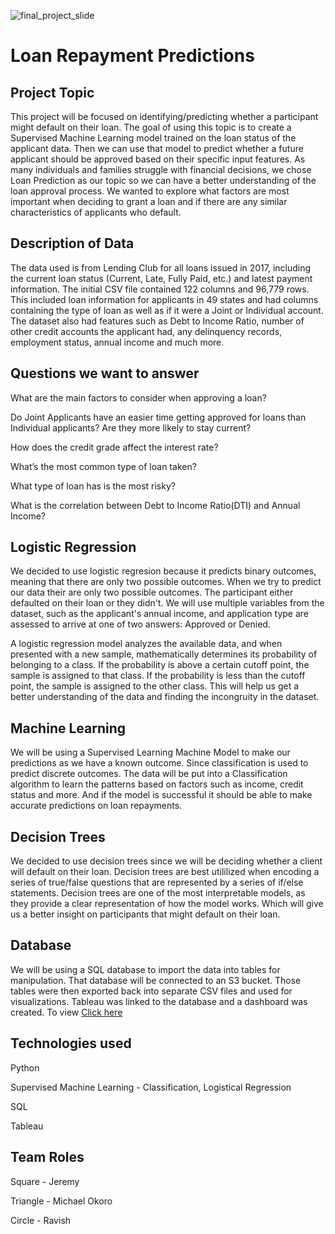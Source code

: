 ![final_project_slide](https://user-images.githubusercontent.com/106286533/199125590-cc2f0368-c070-420e-b6fa-298e178aa355.png)

# Loan Repayment Predictions

## Project Topic
This project will be focused on identifying/predicting whether a participant might default on their loan. The goal of using this topic is to create a Supervised Machine Learning model trained on the loan status of the applicant data.  Then we can use that model to predict whether a future applicant should be approved based on their specific input features.  As many individuals and families struggle with financial decisions, we chose Loan Prediction as our topic so we can have a better understanding of the loan approval process.  We wanted to explore what factors are most important when deciding to grant a loan and if there are any similar characteristics of applicants who default. 

## Description of Data
The data used is from Lending Club for all loans issued in 2017, including the current loan status (Current, Late, Fully Paid, etc.) and latest payment information. The initial CSV file contained 122 columns and 96,779 rows.  This included loan information for applicants in 49 states and had columns containing the type of loan as well as if it were a Joint or Individual account.  The dataset also had features such as Debt to Income Ratio, number of other credit accounts the applicant had, any delinquency records, employment status, annual income and much more.

## Questions we want to answer
What are the main factors to consider when approving a loan?

Do Joint Applicants have an easier time getting approved for loans than Individual applicants? Are they more likely to stay current?

How does the credit grade affect the interest rate?

What’s the most common type of loan taken?

What type of loan has is the most risky?

What is the correlation between Debt to Income Ratio(DTI) and Annual Income?


## Logistic Regression
We decided to use logistic regresion because it predicts binary outcomes, meaning that there are only two possible outcomes. When we try to predict our data their are only two possible outcomes. The participant either defaulted on their loan or they didn't. We will use multiple variables from the dataset, such as the applicant's annual income, and application type are assessed to arrive at one of two answers: Approved or Denied. 

A logistic regression model analyzes the available data, and when presented with a new sample, mathematically determines its probability of belonging to a class. If the probability is above a certain cutoff point, the sample is assigned to that class. If the probability is less than the cutoff point, the sample is assigned to the other class. This will help us get a better understanding of the data and finding the incongruity in the dataset.


## Machine Learning
We will be using a Supervised Learning Machine Model to make our predictions as we have a known outcome. Since classification is used to predict discrete outcomes.  The data will be put into a Classification algorithm to learn the patterns based on factors such as income, credit status and more. And if the model is successful it should be able to make accurate predictions on loan repayments. 

## Decision Trees 
We decided to use decision trees since we will be deciding whether a client will default on their loan. Decision trees are best utililized when encoding a series of true/false questions that are represented by a series of if/else statements. Decision trees are one of the most interpretable models, as they provide a clear representation of how the model works. Which will give us a better insight on participants that might default on their loan. 


## Database 
We will be using a SQL database to import the data into tables for manipulation.  That database will be connected to an S3 bucket.  Those tables were then exported back into separate CSV files and used for visualizations.  Tableau was linked to the database and a dashboard was created.  To view [Click here](https://public.tableau.com/views/LoanStatisticsDraft/Dashboard1?:language=en-US&publish=yes&:display_count=n&:origin=viz_share_link)

## Technologies used
Python

Supervised Machine Learning - Classification, Logistical Regression

SQL

Tableau


## Team Roles
Square - Jeremy

Triangle - Michael Okoro

Circle - Ravish
